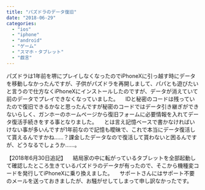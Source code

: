```yaml
---
title: "パズドラのデータ復旧"
date: "2018-06-29"
categories: 
  - "ios"
  - "iphone"
  - "android"
  - "ゲーム"
  - "スマホ・タブレット"
  - "戯言"
---
```


パズドラは1年前を堺にプレイしなくなったのでiPhoneXに引っ越す時にデータを移動しなかったんですが、子供がパズドラを再開しまして、パパとも遊びたいと言うので仕方なくiPhoneXにインストールしたのですが、データが消えていて前のデータでプレイできなくなっていました。 　IDと秘密のコードは残っていたので復旧できるかなと思ったんですが秘密のコードではデータ引き継ぎができないらしく、ガンホーのホームページから復旧フォームに必要情報を入れてデータ復活手続きをする事となりました。 　とは言え記憶ベースで書かなければいけない事が多いんですが1年前なので記憶も曖昧で、これで本当にデータ復活して貰えるんですかね……？課金したデータなので復活して貰わないと困るんですが、どうなるでしょうか……。

【2018年6月30日追記】 　結局家の中に転がっているタブレットを全部起動して確認したところ生きているパズドラのデータが有ったので、そこから機種変コードを発行してiPhoneXに乗り換えました。 　サポートさんにはサポート不要のメールを送っておきましたが、お騒がせしてしまって申し訳なかったです。
